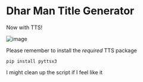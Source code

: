 # Dhar Man Title Generator
Now with TTS! 

![image](https://user-images.githubusercontent.com/71535863/131921837-284e0778-d41a-4a9e-8f83-0dc7749d653e.png)

Please remember to install the *required* TTS package 
```
pip install pyttsx3
```
I might clean up the script if I feel like it 
